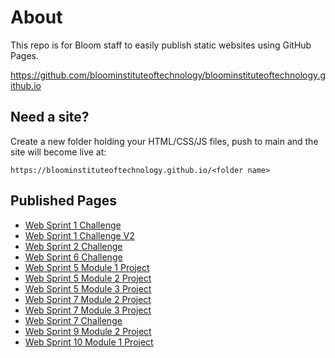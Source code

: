 # About

This repo is for Bloom staff to easily publish static websites using GitHub Pages.

<https://github.com/bloominstituteoftechnology/bloominstituteoftechnology.github.io>

## Need a site?

Create a new folder holding your HTML/CSS/JS files, push to main and the site will become live at:

```https://bloominstituteoftechnology.github.io/<folder name>```

## Published Pages

- [Web Sprint 1 Challenge](https://bloominstituteoftechnology.github.io/W_U1_S1_sprint_challenge/)
- [Web Sprint 1 Challenge V2](https://bloominstituteoftechnology.github.io/W_U1_S1_sprint_challenge_v2/)
- [Web Sprint 2 Challenge](https://bloominstituteoftechnology.github.io/W_U1_S2_sprint_challenge/)
- [Web Sprint 6 Challenge](https://bloominstituteoftechnology.github.io/W_U2_S6_sprint_challenge/)
- [Web Sprint 5 Module 1 Project](https://bloominstituteoftechnology.github.io/W_U2_S5M1_module_project/)
- [Web Sprint 5 Module 2 Project](https://bloominstituteoftechnology.github.io/W_U2_S5M2_module_project/)
- [Web Sprint 5 Module 3 Project](https://bloominstituteoftechnology.github.io/W_U2_S5M3_module_project/)
- [Web Sprint 7 Module 2 Project](https://bloominstituteoftechnology.github.io/W_S7M2_Project/)
- [Web Sprint 7 Module 3 Project](https://bloominstituteoftechnology.github.io/W_S7M3_Project/)
- [Web Sprint 7 Challenge](https://bloominstituteoftechnology.github.io/W_S7_Challenge/)
- [Web Sprint 9 Module 2 Project](https://bloominstituteoftechnology.github.io/W_S9M2_Project/)
- [Web Sprint 10 Module 1 Project](https://bloominstituteoftechnology.github.io/W_S10_M1_Project/)
